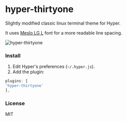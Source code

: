 # hyper-thirtyone
Slightly modified classic linux terminal theme for Hyper.

It uses [Meslo LG L](https://github.com/andreberg/Meslo-Font) font for a more readable line spacing.

![hyper-thirtyone](https://cloud.githubusercontent.com/assets/1027472/21229471/fd470614-c2e1-11e6-998a-e7dc7a0b134d.png)

### Install

1. Edit Hyper's preferences (`~/.hyper.js`).
2. Add the plugin:
  
  ```js
plugins: [
  'hyper-thirtyone'
],
```

### License

MIT
